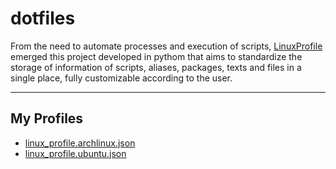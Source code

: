 # dotfiles

From the need to automate processes and execution of scripts, [LinuxProfile](https://github.com/MyLinuxProfile/linux-profile) emerged this project developed in pythom that aims to standardize the storage of information of scripts, aliases, packages, texts and files in a single place, fully customizable according to the user.

---

## My Profiles

- [linux_profile.archlinux.json](https://github.com/FernandoCelmer/dotfiles/blob/master/linux_profile/linux_profile.archlinux.json)
- [linux_profile.ubuntu.json](https://github.com/FernandoCelmer/dotfiles/blob/master/linux_profile/linux_profile.ubuntu.json)
